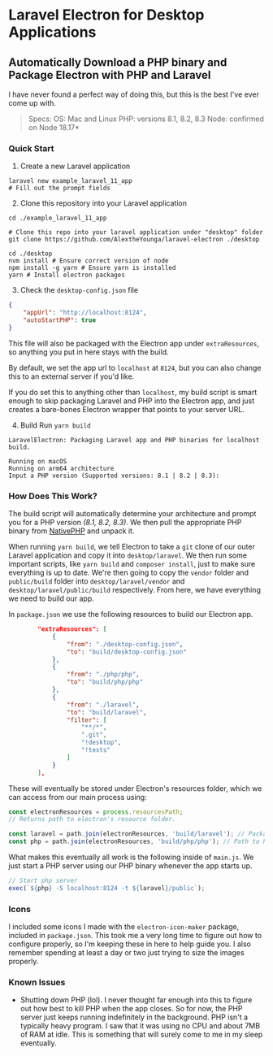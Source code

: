 # Laravel Electron for Desktop Applications
## Automatically Download a PHP binary and Package Electron with PHP and Laravel

I have never found a perfect way of doing this, but this is the best I've ever come up with. 

> Specs:
> OS: Mac and Linux
> PHP: versions 8.1, 8.2, 8.3
> Node: confirmed on Node 18.17*

### Quick Start
1. Create a new Laravel application
```shell
laravel new example_laravel_11_app
# Fill out the prompt fields
```

2. Clone this repository into your Laravel application
```shell
cd ./example_laravel_11_app

# Clone this repo into your laravel application under "desktop" folder
git clone https://github.com/AlextheYounga/laravel-electron ./desktop

cd ./desktop
nvm install # Ensure correct version of node
npm install -g yarn # Ensure yarn is installed
yarn # Install electron packages
```

3. Check the `desktop-config.json` file
```json
{
	"appUrl": "http://localhost:8124",
	"autoStartPHP": true
}
```

This file will also be packaged with the Electron app under `extraResources`, so anything you put in here stays with the build.

By default, we set the app url to `localhost` at `8124`, but you can also change this to an external server if you'd like. 

If you do set this to anything other than `localhost`, my build script is smart enough to skip packaging Laravel and PHP into the Electron app, and just creates a bare-bones Electron wrapper that points to your server URL. 

4. Build
Run `yarn build`

```shell
LaravelElectron: Packaging Laravel app and PHP binaries for localhost build.

Running on macOS
Running on arm64 architecture
Input a PHP version (Supported versions: 8.1 | 8.2 | 8.3):
```

### How Does This Work?
The build script will automatically determine your architecture and prompt you for a PHP version *(8.1, 8.2, 8.3)*. We then pull the appropriate PHP binary from [NativePHP](https://github.com/NativePHP/php-bin/) and unpack it. 

When running `yarn build`, we tell Electron to take a `git` clone of our outer Laravel application and copy it into `desktop/laravel`. We then run some important scripts, like `yarn build` and `composer install`, just to make sure everything is up to date. We're then going to copy the `vendor` folder and `public/build` folder into `desktop/laravel/vendor` and `desktop/laravel/public/build` respectively. From here, we have everything we need to build our app.

In `package.json` we use the following resources to build our Electron app. 
```json
		"extraResources": [
			{
				"from": "./desktop-config.json",
				"to": "build/desktop-config.json"
			},
			{
				"from": "./php/php",
				"to": "build/php/php"
			},
			{
				"from": "./laravel",
				"to": "build/laravel",
				"filter": [
					"**/*",
					".git",
					"!desktop",
					"!tests"
				]
			}
		],
```

These will eventually be stored under Electron's resources folder, which we can access from our main process using:
```js
const electronResources = process.resourcesPath;
// Returns path to electron's resource folder.

const laravel = path.join(electronResources, 'build/laravel'); // Packaged laravel app folder
const php = path.join(electronResources, 'build/php/php'); // Path to PHP binary
```

What makes this eventually all work is the following inside of `main.js`. We just start a PHP server using our PHP binary whenever the app starts up.

```js
// Start php server
exec(`${php} -S localhost:8124 -t ${laravel}/public`);
```

### Icons
I included some icons I made with the `electron-icon-maker` package, included in `package.json`. This took me a very long time to figure out how to configure properly, so I'm keeping these in here to help guide you. I also remember spending at least a day or two just trying to size the images properly. 

### Known Issues

- Shutting down PHP (lol). I never thought far enough into this to figure out how best to kill PHP when the app closes. So for now, the PHP server just keeps running indefinitely in the background. PHP isn't a typically heavy program. I saw that it was using no CPU and about 7MB of RAM at idle. This is something that will surely come to me in my sleep eventually. 

